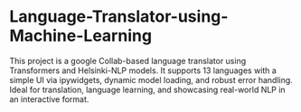 # Language-Translator-using-Machine-Learning
  This project is a google Collab-based language translator using Transformers and Helsinki-NLP models. It supports 13 languages with a simple UI via ipywidgets, dynamic model loading, and robust error handling. Ideal for translation, language learning, and showcasing real-world NLP in an interactive format.
